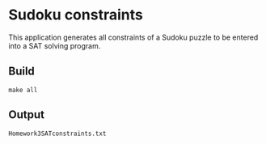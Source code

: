 # Sudoku constraints

This application generates all constraints of a Sudoku puzzle to be entered into a SAT solving program.

## Build

`make all`

## Output

`Homework3SATconstraints.txt`